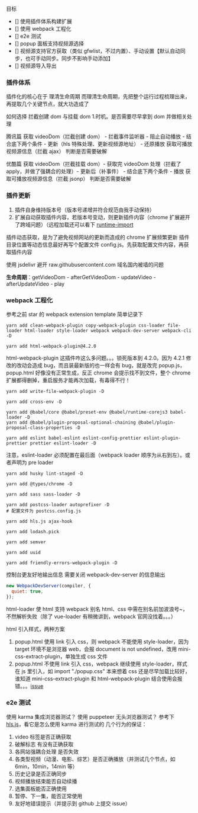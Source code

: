 目标

- [] 使用插件体系构建扩展
- [] 使用 webpack 工程化
- [] e2e 测试
- [] popup 面板支持视频源选择
- [] 视频源支持官方获取（类似 gfwlist，不过内置）、手动设置【默认自动同步，也可手动同步。同步不影响手动添加】
- [] 视频源导入导出

### 插件体系

插件化的核心在于 理清生命周期
而理清生命周期，先把整个运行过程梳理出来，再提取几个关键节点，就大功造成了

如何选择 拦截创建 dom 与挂载 dom 1.时机。是否需要尽早拿到 dom 并做相关处理

腾讯篇
获取 videoDom（拦截创建 dom） - 拦截事件监听器 - 阻止自动播放 - 结合底下两个条件 - 更新（hls 特殊处理、更新视频源地址） - 还原播放
获取可播放视频源信息（拦截 ajax）
判断是否需要破解

优酷篇
获取 videoDom（拦截挂载 dom）- 获取完 videoDom 处理（拦截了 apply，并做了强耦合的处理）- 更新后（补事件） - 结合底下两个条件 - 播放
获取可播放视频源信息（拦截 jsonp）
判断是否需要破解

### 插件更新

1. 插件自身维持版本号（版本号递增并符合规范由我手动保持）
2. 扩展自动获取插件内容，若版本号变动，则更新插件内容（chrome 扩展避开了跨域问题）（远程加载还可以看下 [runtime-import](https://www.npmjs.com/package/runtime-import，不确定)

插件动态获取，是为了避免视频网站的更新而造成的 chrome 扩展频繁更新
插件目录位置等动态信息最好再写个配置文件 config.js。先获取配置文件内容，再获取插件内容

使用 jsdelivr 避开 raw.githubusercontent.com 域名国内被墙的问题

**生命周期**：getVideoDom - afterGetVideoDom - updateVideo - afterUpdateVideo - play

### webpack 工程化

参考之前 star 的 webpack extension template
简单记录下

```shell
yarn add clean-webpack-plugin copy-webpack-plugin css-loader file-loader html-loader style-loader webpack webpack-dev-server webpack-cli -D
```

```shell
yarn add html-webpack-plugin@4.2.0
```

html-webpack-plugin 这插件咋这么多问题。。。锁死版本到 4.2.0。因为 4.2.1 修改的改动会造成 bug，而且装最新版的也一样会有 bug，就是改完 popup.js，popup.html 好像没有正常生成，反正 chrome 会提示找不到文件，整个 chrome 扩展都得删掉，重启服务才能再次加载，有毒得不行！

```shell
yarn add write-file-webpack-plugin -D
```

```shell
yarn add cross-env -D
```

```shell
yarn add @babel/core @babel/preset-env @babel/runtime-corejs3 babel-loader -D
yarn add @babel/plugin-proposal-optional-chaining @babel/plugin-proposal-class-properties -D
```

```shell
yarn add eslint babel-eslint eslint-config-prettier eslint-plugin-prettier prettier eslint-loader -D
```

注意，eslint-loader 必须配置在最后面（webpack loader 顺序为从右到左）。或者声明为 pre loader

```shell
yarn add husky lint-staged -D
```

```shell
yarn add @types/chrome -D
```

```shell
yarn add sass sass-loader -D
```

```shell
yarn add postcss-loader autoprefixer -D
# 配置文件为 postcss.config.js
```

```shell
yarn add hls.js ajax-hook
```

```shell
yarn add lodash.pick
```

```shell
yarn add semver
```

```shell
yarn add uuid
```

```shell
yarn add friendly-errors-webpack-plugin -D
```

控制台更友好地输出信息
需要关闭 webpack-dev-server 的信息输出

```javascript
new WebpackDevServer(compiler, {
  quiet: true,
});
```

html-loader 使 html 支持 webpack 别名
html、css 中需在别名前加波浪号~，不然解析失败（除了 vue-loader 有稍微讲到，webpack 官网没找着。。。）

html 引入样式，两种方案

1. popup.html 使用 link 引入 css，则 webpack 不能使用 style-loader，因为 target 环境不是浏览器 web，会报 document is not undefined，改用 mini-css-extract-plugin，单独生成 css 文件
2. popup.html 不使用 link 引入 css，webpack 继续使用 style-loader，样式在 js 里引入，如 import "./popup.css"
   本来想着 css 还是尽早加载比较好，谁知道 mini-css-extract-plugin 和 html-webpack-plugin 结合使用会报错。。。[issue](https://github.com/webpack-contrib/mini-css-extract-plugin/issues/489)

### e2e 测试

使用 karma 集成浏览器测试？
使用 puppeteer 无头浏览器测试？
参考下 [hls.js](https://github.com/video-dev/hls.js)，看它是怎么使用 karma 进行测试的
几个行为的保证：

1. video 标签是否正确获取
2. 破解标志 有没有正确获取
3. 各网站强耦合处理 是否失效
4. 各类型视频（动漫、电影、综艺）是否正确播放（并测试几个节点，如 6min，10min，14min 等）
5. 历史记录是否正确同步
6. 视频播放结束能否自动续播
7. 选集面板能否正确使用
8. 暂停、下一集，能否正常使用
9. 友好地错误提示（并提示到 github 上提交 issue）

